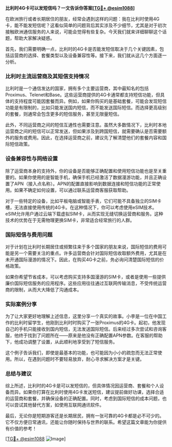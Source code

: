 **比利时4G卡可以发短信吗？一文告诉你答案[[TG💪+ @esim1088](https://t.me/s/esim1088)]**

在欧洲旅行或者长期居住的朋友，经常会遇到这样的问题：我在比利时使用4G卡，能不能发短信呢？这看似简单的问题背后其实涉及不少细节，尤其是对于初次接触欧洲通信服务的人来说，可能会觉得有些复杂。今天我们就来详细聊聊这个话题，帮助大家解决疑惑。

首先，我们需要明确一点，比利时的4G卡是否能发短信取决于几个关键因素，包括运营商的选择、套餐类型以及设备兼容性等。接下来，我们就从这几个方面逐一分析。

### 比利时主流运营商及其短信支持情况

比利时是一个通信发达的国家，拥有多个主要运营商，其中最知名的包括Proximus、Telenet和Base。这些运营商提供的4G卡通常都支持短信功能，但具体的支持程度可能因套餐而异。例如，如果你购买的是基础套餐，可能会发现短信功能是有限制的，比如只能发送国内短信，而不能发送国际短信。而选择更高级别的套餐，则通常会包含更多的短信服务，甚至无限量短信。

此外，不同运营商之间的短信互通性也需要注意。虽然大多数情况下，比利时本地运营商之间的短信可以正常发送，但如果涉及到跨国短信，就需要确认是否需要额外的服务或费用。因此，在选择运营商之前，建议先了解清楚他们的套餐内容和国际短信政策。

### 设备兼容性与网络设置

除了运营商本身的支持外，你的设备是否能够正确配置和使用短信功能也是至关重要的。如果你使用的是智能手机，确保手机已经激活了数据漫游功能，并且正确设置了APN（接入点名称）。APN的配置直接影响到数据连接和短信功能的正常使用。如果不确定如何设置，可以通过联系运营商客服获取帮助。

对于一些特定的设备，比如平板电脑或智能手表，它们可能不具备独立的SIM卡槽，无法直接使用传统的4G卡。在这种情况下，你可以考虑使用eSIM技术。eSIM允许用户通过云端下载虚拟SIM卡，从而实现无缝切换运营商和服务。这种技术的优势在于无需物理更换SIM卡，非常适合经常旅行的人群。

### 国际短信与费用问题

对于计划在比利时长期居住或频繁往来于多个国家的朋友来说，国际短信的费用可能是另一个需要关注的重点。许多运营商会针对国际短信收取额外费用，尤其是在未开通国际漫游的情况下。因此，在购买4G卡之前，务必询问清楚国际短信的价格政策。

如果你希望节省成本，可以考虑购买支持多国漫游的SIM卡，或者是使用一些提供廉价国际短信服务的应用程序。这些应用往往通过互联网传输消息，不受传统运营商的限制，从而大大降低了沟通成本。

### 实际案例分享

为了让大家更好地理解上述信息，这里分享一个真实的故事。小李是一位在中国工作的比利时留学生，他刚到比利时时购买了一张Proximus的4G卡。起初，他发现自己的手机只能接收到国内短信，无法发送国际短信。后来经过多次尝试和咨询客服，他终于找到了问题所在——原来是他没有正确配置APN参数。在客服的帮助下，他成功调整了设置，从此顺利地享受到了短信服务。

这个例子告诉我们，即使是最基本的功能，也可能因为小小的疏忽而无法正常使用。所以，在遇到问题时不要轻易放弃，耐心寻求解决方案才是关键。

### 总结与建议

综上所述，比利时的4G卡是可以发短信的，但具体情况因运营商、套餐和个人设备而异。如果你打算在比利时使用4G卡发送短信，建议提前做好功课，选择合适的运营商和套餐，并确保设备的正确配置。同时，考虑到国际短信的成本问题，也可以尝试其他替代方案，如使用互联网通讯软件。

最后，无论你是短期游客还是长期居民，拥有一张可靠的4G卡都是必不可少的。它不仅方便日常通讯，还能让你随时保持与世界的联系。希望这篇文章能为你提供有价值的参考！

[[TG💪+ @esim1088](https://t.me/s/esim1088) ![Image](https://i.postimg.cc/4NQfJmqS/Snipaste-2025-05-13-00-14-12.png)]